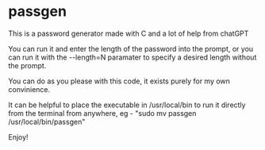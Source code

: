 # passgen

This is a password generator made with C and a lot of help from chatGPT

You can run it and enter the length of the password into the prompt, or you can run it with the --length=N paramater to specify a desired length without the prompt. 

You can do as you please with this code, it exists purely for my own convinience. 

It can be helpful to place the executable in /usr/local/bin to run it directly from the terminal from anywhere, eg - "sudo mv passgen /usr/local/bin/passgen"

Enjoy!
